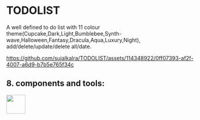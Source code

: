 # TODOLIST
A well defined to do list with 11 colour theme(Cupcake,Dark,Light,Bumblebee,Synth-wave,Halloween,Fantasy,Dracula,Aqua,Luxury,Night), add/delete/update/delete all/date.



https://github.com/sujalkalra/TODOLIST/assets/114348922/0ff07393-af2f-4007-a6d9-b7b5e765f34c


[demo]:(https://sujalkalra.github.io/TODOLIST/)

## 8. components and tools:     
<img src="https://skillicons.dev/icons?i=html,css,js" height="50"/>
